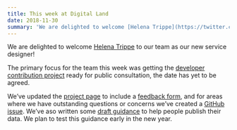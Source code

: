 ```yaml
---
title: This week at Digital Land
date: 2018-11-30
summary: 'We are delighted to welcome [Helena Trippe](https://twitter.com/hptrippe) to our team as our new service designer!'
---
```


We are delighted to welcome [Helena Trippe](https://twitter.com/hptrippe) to our team as our new service designer!

The primary focus for the team this week was getting the [developer contribution project](https://digital-land.github.io/project/developer-contributions) ready for public consultation, the date has yet to be agreed.

We’ve updated the [project page]((https://digital-land.github.io/project/developer-contributions)) to include a [feedback form](https://docs.google.com/forms/d/1pvblp8l4ODFmv91yyktArGaiskVnJgFcWDCYBBRgc2A/edit), and for areas where we have outstanding questions or concerns we’ve created a [GitHub issue](https://github.com/digital-land/digital-land/issues). We’ve aso written some [draft guidance](https://digital-land.github.io/guidance/developer-contributions/) to help people publish their data. We plan to test this guidance early in the new year.
